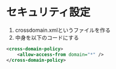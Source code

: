 # セキュリティ設定

1. crossdomain.xmlというファイルを作る
2. 中身を以下のコードにする
```xml
<cross-domain-policy>
    <allow-access-from domain="*" />
</cross-domain-policy>
```
